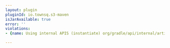 ```yaml
---
layout: plugin
pluginId: io.townsq.s3-maven
isJarAvailable: true
error: ''
violations:
- {name: Using internal APIS (instantiate) org/gradle/api/internal/artifacts/repositories/DefaultMavenArtifactRepository}

---
```

